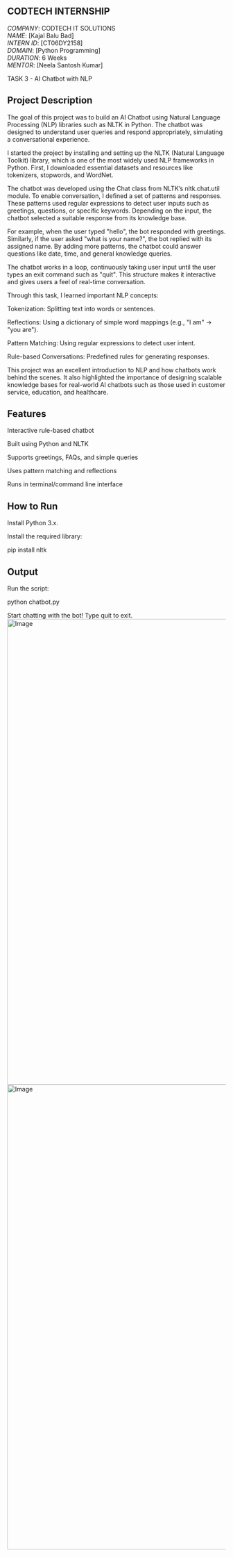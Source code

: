 ## CODTECH INTERNSHIP

*COMPANY*: CODTECH IT SOLUTIONS  
*NAME*: [Kajal Balu Bad]  
*INTERN ID*: [CT06DY2158]  
*DOMAIN*: [Python Programming]  
*DURATION*: 6 Weeks  
*MENTOR*: [Neela Santosh Kumar]  

TASK 3 - AI Chatbot with NLP

## Project Description

The goal of this project was to build an AI Chatbot using Natural Language Processing (NLP) libraries such as NLTK in Python. The chatbot was designed to understand user queries and respond appropriately, simulating a conversational experience.

I started the project by installing and setting up the NLTK (Natural Language Toolkit) library, which is one of the most widely used NLP frameworks in Python. First, I downloaded essential datasets and resources like tokenizers, stopwords, and WordNet.

The chatbot was developed using the Chat class from NLTK’s nltk.chat.util module. To enable conversation, I defined a set of patterns and responses. These patterns used regular expressions to detect user inputs such as greetings, questions, or specific keywords. Depending on the input, the chatbot selected a suitable response from its knowledge base.

For example, when the user typed "hello", the bot responded with greetings. Similarly, if the user asked "what is your name?", the bot replied with its assigned name. By adding more patterns, the chatbot could answer questions like date, time, and general knowledge queries.

The chatbot works in a loop, continuously taking user input until the user types an exit command such as "quit". This structure makes it interactive and gives users a feel of real-time conversation.

Through this task, I learned important NLP concepts:

Tokenization: Splitting text into words or sentences.

Reflections: Using a dictionary of simple word mappings (e.g., "I am" → "you are").

Pattern Matching: Using regular expressions to detect user intent.

Rule-based Conversations: Predefined rules for generating responses.

This project was an excellent introduction to NLP and how chatbots work behind the scenes. It also highlighted the importance of designing scalable knowledge bases for real-world AI chatbots such as those used in customer service, education, and healthcare.

## Features

Interactive rule-based chatbot

Built using Python and NLTK

Supports greetings, FAQs, and simple queries

Uses pattern matching and reflections

Runs in terminal/command line interface

## How to Run

Install Python 3.x.

Install the required library:

pip install nltk

## Output 

Run the script:

python chatbot.py

Start chatting with the bot! Type quit to exit.
<img width="1903" height="1072" alt="Image" src="https://github.com/user-attachments/assets/9ae5b004-9b52-4532-ae92-9dfad4fc628e" />
<img width="1902" height="1071" alt="Image" src="https://github.com/user-attachments/assets/57bb3b94-a1ff-4353-835f-721fe3f88e0e" />
